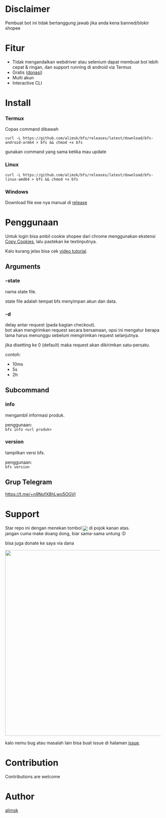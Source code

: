 # Disclaimer
Pembuat bot ini tidak bertanggung jawab jika anda kena banned/blokir shopee

# Fitur
- Tidak mengandalkan webdriver atau selenium dapat membuat bot lebih cepat & ringan, dan support running di android via Termux
- Gratis ([donasi](#support))
- Multi akun
- Interactive CLI

# Install
### Termux
Copas command dibawah
```
curl -L https://github.com/alimsk/bfs/releases/latest/download/bfs-android-arm64 > bfs && chmod +x bfs
```
gunakan command yang sama ketika mau update

### Linux
```
curl -L https://github.com/alimsk/bfs/releases/latest/download/bfs-linux-amd64 > bfs && chmod +x bfs
```

### Windows
Download file exe nya manual di [release](https://github.com/alimsk/bfs/releases/latest)

# Penggunaan
Untuk login bisa ambil cookie shopee dari chrome menggunakan ekstensi [Copy Cookies](https://chrome.google.com/webstore/detail/copy-cookies/jcbpglbplpblnagieibnemmkiamekcdg?hl=en),
lalu pastekan ke textinputnya.

Kalo kurang jelas bisa cek [video tutorial](https://youtu.be/1fIKouowm_M).

## Arguments
### -state
nama state file.

state file adalah tempat bfs menyimpan akun dan data.

### -d
delay antar request (pada bagian checkout).  
bot akan mengirimkan request secara bersamaan, opsi ini mengatur berapa lama harus menunggu sebelum mengirimkan request selanjutnya.

jika disetting ke 0 (default) maka request akan dikirimkan satu-persatu.

contoh:  
- 10ms
- 5s
- 2h

## Subcommand
### info
mengambil informasi produk.

penggunaan:  
`bfs info <url produk>`

### version
tampilkan versi bfs.

penggunaan:  
`bfs version`

## Grup Telegram
https://t.me/+n9NofX8hLwo5OGVl

# Support
Star repo ini dengan menekan tombol <img align="center" src="https://user-images.githubusercontent.com/51353996/163677753-c95363d2-54aa-412e-8709-6daaf341223f.png">
 di pojok kanan atas.  
jangan cuma make doang dong, biar sama-sama untung :D

bisa juga donate ke saya via dana

<img src="https://user-images.githubusercontent.com/51353996/158705498-add7da42-1907-43ff-ab80-b2d673f66b3b.png" width="600">

kalo nemu bug atau masalah lain bisa buat issue di halaman [issue](https://github.com/alimsk/bfs/issues).

# Contribution
Contributions are welcome

# Author
[alimsk](https://github.com/alimsk)
